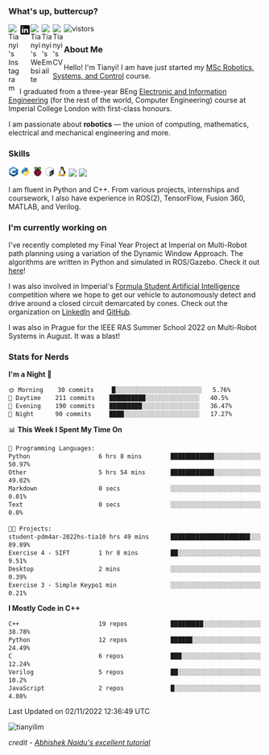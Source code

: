 ### What's up, buttercup?
<a href="https://www.instagram.com/stratosphere._/">
  <img align="left" alt="Tianyi's Instagram" width="22px" src="https://raw.githubusercontent.com/simple-icons/simple-icons/develop/icons/instagram.svg" />
</a>
<a href="https://www.linkedin.com/in/tianyilim/">
  <img align="left" alt="Tianyi's LinkedIn" width="22px" src="https://raw.githubusercontent.com/simple-icons/simple-icons/develop/icons/linkedin.svg" />
</a>
<a href="https://tianyilim.github.io/">
  <img align="left" alt="Tianyi's Website" width="22px" src="https://raw.githubusercontent.com/simple-icons/simple-icons/develop/icons/internetexplorer.svg" />
</a>
<a href="0.tianyi.lim@gmail.com">
  <img align="left" alt="Tianyi's Email" width="22px" src="https://raw.githubusercontent.com/simple-icons/simple-icons/develop/icons/gmail.svg" />
</a>
<a href="https://tianyilim.github.io/assets/TianyiLim_CV.pdf">
  <img align="left" alt="Tianyi's CV" width="22px" src="https://raw.githubusercontent.com/simple-icons/simple-icons/develop/icons/adobeacrobatreader.svg" />
</a>

![vistors](https://visitor-badge.glitch.me/badge?page_id=tianyilim.tianyilim)

### About Me
Hello! I'm Tianyi! I am have just started my [MSc Robotics, Systems, and Control](https://master-robotics.ethz.ch/) course.

I graduated from a three-year BEng [Electronic and Information Engineering](https://www.imperial.ac.uk/electrical-engineering/study/undergraduate/electronic-and-information-engineering/) (for the rest of the world, Computer Engineering) course at Imperial College London with first-class honours.

I am passionate about **robotics** &mdash; the union of computing, mathematics, electrical and mechanical engineering and more.

### Skills
<code><img height="20" src="https://raw.githubusercontent.com/devicons/devicon/master/icons/cplusplus/cplusplus-original.svg"></code>
<code><img height="20" src="https://raw.githubusercontent.com/devicons/devicon/master/icons/python/python-original.svg"></code>
<code><img height="20" src="https://raw.githubusercontent.com/devicons/devicon/master/icons/raspberrypi/raspberrypi-original.svg"></code>
<code><img height="20" src="https://raw.githubusercontent.com/devicons/devicon/master/icons/bash/bash-original.svg"></code>
<code><img height="20" src="https://raw.githubusercontent.com/devicons/devicon/master/icons/linux/linux-original.svg"></code>
<code><img height="20" src="https://upload.wikimedia.org/wikipedia/commons/1/15/Robot_Operating_System_logo.svg"></code>
<code><img height="20" src="http://classic.gazebosim.org/assets/logos/gazebo_icon_pos-76b768ca51b0c24a5e5ddeb5a844baf3a3efc83e42affae355ed6ce9326707e4.svg"></code>

I am fluent in Python and C++. From various projects, internships and coursework, I also have experience in ROS(2), TensorFlow, Fusion 360, MATLAB, and Verilog.

### I'm currently working on
I've recently completed my Final Year Project at Imperial on Multi-Robot path planning using a variation of the Dynamic Window Approach. The algorithms are written in Python and simulated in ROS/Gazebo. Check it out [here](https://github.com/tianyilim/ic-fyp)!

I was also involved in Imperial's [Formula Student Artificial Intelligence](https://www.imeche.org/events/formula-student/team-information/fs-ai) competition where we hope to get our vehicle to autonomously detect and drive around a closed circuit demarcated by cones. Check out the organization on [LinkedIn](https://www.linkedin.com/company/imperial-driverless/?trk=similar-pages) and [GitHub](https://github.com/Imperial-Driverless).

I was also in Prague for the IEEE RAS Summer School 2022 on Multi-Robot Systems in August. It was a blast!

### Stats for Nerds
<!--START_SECTION:waka-->
**I'm a Night 🦉** 

```text
🌞 Morning    30 commits     █░░░░░░░░░░░░░░░░░░░░░░░░   5.76% 
🌆 Daytime    211 commits    ██████████░░░░░░░░░░░░░░░   40.5% 
🌃 Evening    190 commits    █████████░░░░░░░░░░░░░░░░   36.47% 
🌙 Night      90 commits     ████░░░░░░░░░░░░░░░░░░░░░   17.27%

```


📊 **This Week I Spent My Time On** 

```text
💬 Programming Languages: 
Python                   6 hrs 8 mins        ████████████░░░░░░░░░░░░░   50.97% 
Other                    5 hrs 54 mins       ████████████░░░░░░░░░░░░░   49.02% 
Markdown                 0 secs              ░░░░░░░░░░░░░░░░░░░░░░░░░   0.01% 
Text                     0 secs              ░░░░░░░░░░░░░░░░░░░░░░░░░   0.0%

🐱‍💻 Projects: 
student-pdm4ar-2022hs-tia10 hrs 49 mins      ██████████████████████░░░   89.89% 
Exercise 4 - SIFT        1 hr 8 mins         ██░░░░░░░░░░░░░░░░░░░░░░░   9.51% 
Desktop                  2 mins              ░░░░░░░░░░░░░░░░░░░░░░░░░   0.39% 
Exercise 3 - Simple Keypo1 min               ░░░░░░░░░░░░░░░░░░░░░░░░░   0.21%

```

**I Mostly Code in C++** 

```text
C++                      19 repos            █████████░░░░░░░░░░░░░░░░   38.78% 
Python                   12 repos            ██████░░░░░░░░░░░░░░░░░░░   24.49% 
C                        6 repos             ███░░░░░░░░░░░░░░░░░░░░░░   12.24% 
Verilog                  5 repos             ██░░░░░░░░░░░░░░░░░░░░░░░   10.2% 
JavaScript               2 repos             █░░░░░░░░░░░░░░░░░░░░░░░░   4.08%

```



 Last Updated on 02/11/2022 12:36:49 UTC
<!--END_SECTION:waka-->
<p align="left"> <img src="https://github-readme-stats.vercel.app/api?username=tianyilim&show_icons=true&theme=gotham" alt="tianyilim" />

*credit - [Abhishek Naidu's excellent tutorial](https://github.com/abhisheknaiidu)*
